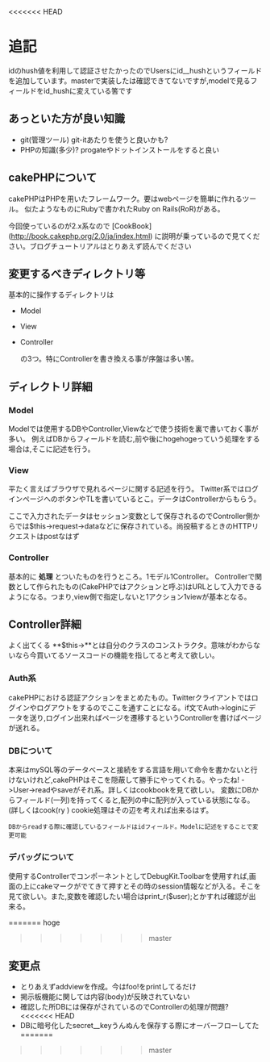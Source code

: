 <<<<<<< HEAD
# 追記
idのhush値を利用して認証させたかったのでUsersにid__hushというフィールドを追加しています。masterで実装したは確認できてないですが,modelで見るフィールドをid_hushに変えている筈です

## あっといた方が良い知識

 - git(管理ツール) git-itあたりを使うと良いかも?
 - PHPの知識(多少)?  progateやドットインストールをすると良い

## cakePHPについて
   cakePHPはPHPを用いたフレームワーク。要はwebページを簡単に作れるツール。
   似たようなものにRubyで書かれたRuby on Rails(RoR)がある。


   今回使っているのが2.x系なので [CookBook] (http://book.cakephp.org/2.0/ja/index.html) に説明が乗っているので見てください。ブログチュートリアルはとりあえず読んでください

## 変更するべきディレクトリ等


基本的に操作するディレクトリは
   
 - Model 
 - View
 - Controller 
    
    の3つ。特にControllerを書き換える事が序盤は多い筈。

## ディレクトリ詳細
### Model

   Modelでは使用するDBやController,Viewなどで使う技術を裏で書いておく事が多い。
    例えばDBからフィールドを読む,前や後にhogehogeっていう処理をする場合は,そこに記述を行う。
    
### View
 平たく言えばブラウザで見れるページに関する記述を行う。
 Twitter系ではログインページへのボタンやTLを書いているとこ。データはControllerからもらう。
 
 ここで入力されたデータはセッション変数として保存されるのでController側からでは$this->request->dataなどに保存されている。尚投稿するときのHTTPリクエストはpostなはず
 
### Controller
基本的に **処理** とついたものを行うところ。1モデル1Controller。
Controllerで関数として作られたもの(CakePHPではアクションと呼ぶ)はURLとして入力できるようになる。つまり,view側で指定しないと1アクション1viewが基本となる。

## Controller詳細
よく出てくる **$this->**とは自分のクラスのコンストラクタ。意味がわからないなら今買いてるソースコードの機能を指してると考えて欲しい。

### Auth系

cakePHPにおける認証アクションをまとめたもの。Twitterクライアントではログインやログアウトをするのでここを通すことになる。if文でAuth->loginにデータを送り,ログイン出来ればページを遷移するというControllerを書けばページが送れる。

### DBについて

本来はmySQL等のデータベースと接続をする言語を用いて命令を書かないと行けないけれど,cakePHPはそこを隠蔽して勝手にやってくれる。やったね!
->User->readやsaveがそれ系。詳しくはcookbookを見て欲しい。
変数にDBからフィールド(一列)を持ってくると,配列の中に配列が入っている状態になる。(詳しくはcook(ry ) cookie処理はその辺を考えれば出来るはず。


    DBからreadする際に確認しているフィールドはidフィールド。Modelに記述をすることで変更可能
### デバッグについて

使用するControllerでコンポーネントとしてDebugKit.Toolbarを使用すれば,画面の上にcakeマークがでてきて押すとその時のsession情報などが入る。そこを見て欲しい。また,変数を確認したい場合はprint_r($user);とかすれば確認が出来る。

=======
hoge
>>>>>>> master
## 変更点
 - とりあえずaddviewを作成。今はfoo!をprintしてるだけ
 - 掲示板機能に関しては内容(body)が反映されていない
 - 確認した所DBには保存がされているのでControllerの処理が問題?
<<<<<<< HEAD
 - DBに暗号化したsecret__keyうんぬんを保存する際にオーバーフローしてた
=======
>>>>>>> master
